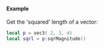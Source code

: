 #### Example
Get the 'squared' length of a vector:
```lua
local p = vec3( 2, 3, 4)
local sqrl = p:sqrMagnitude()
```
